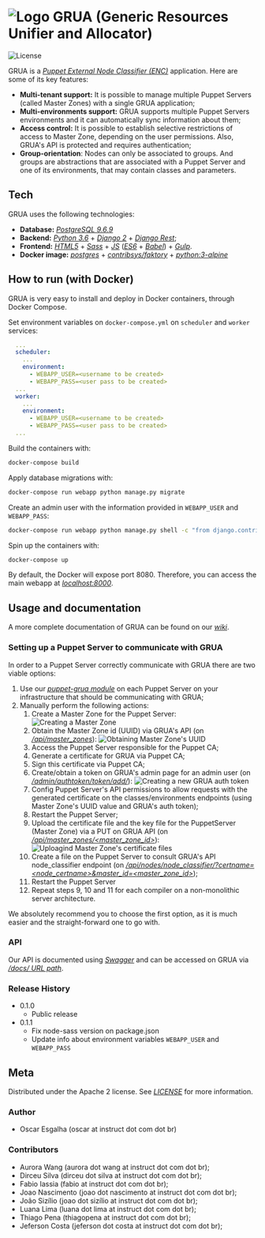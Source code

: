 # ![Logo](https://i.imgur.com/l1yzk4N.png) GRUA (Generic Resources Unifier and Allocator)
![License](https://img.shields.io/badge/license-Apache%202-blue.svg)

GRUA is a *[Puppet External Node Classifier (ENC)][ENC]* application. Here are some of its key features:

- **Multi-tenant support:** It is possible to manage multiple Puppet Servers (called Master Zones) with a single GRUA application;
- **Multi-environments support:** GRUA supports multiple Puppet Servers environments and it can automatically sync information about them; 
- **Access control:** It is possible to establish selective restrictions of access to Master Zone, depending on the user permissions. Also, GRUA's API is protected and requires authentication; 
- **Group-orientation**: Nodes can only be associated to groups. And groups are abstractions that are associated with a Puppet Server and one of its environments, that may contain classes and parameters.

## Tech

GRUA uses the following technologies:

- **Database:** *[PostgreSQL 9.6.9][POSTGRESQL]*
- **Backend:** *[Python 3.6][PYTHON]* + *[Django 2][DJANGO]* + *[Django Rest][DJANGO_REST]*;
- **Frontend:** *[HTML5][HTML5]* + *[Sass][SASS]* + *[JS][JS]* (*[ES6][ES6]* + *[Babel][BABEL]*) + *[Gulp][GULP]*.
- **Docker image:** *[postgres][POSTGRES_DOCKER]* + *[contribsys/faktory][FAKTORY_DOCKER]* + *[python:3-alpine][PYTHON_DOCKER]*

## How to run (with Docker)

GRUA is very easy to install and deploy in Docker containers, through Docker Compose.

Set environment variables on `docker-compose.yml` on `scheduler` and `worker` services:
```yaml
  ...
  scheduler:
    ...
    environment:
      - WEBAPP_USER=<username to be created>
      - WEBAPP_PASS=<user pass to be created>
  ... 
  worker:
    ...
    environment:
      - WEBAPP_USER=<username to be created>
      - WEBAPP_PASS=<user pass to be created>
  ...
```

Build the containers with:
```bash
docker-compose build
```

Apply database migrations with:
```bash
docker-compose run webapp python manage.py migrate
```

Create an admin user with the information provided in `WEBAPP_USER` and `WEBAPP_PASS`:
```bash
docker-compose run webapp python manage.py shell -c "from django.contrib.auth.models import User; User.objects.create_superuser('<chosen username>', '<user email>', '<chosen password>')"
```

Spin up the containers with:
```bash
docker-compose up
```

By default, the Docker will expose port 8080.
Therefore, you can access the main webapp at *[localhost:8000][GRUA_URL]*.

## Usage and documentation

A more complete documentation of GRUA can be found on our *[wiki][WIKI]*.

### Setting up a Puppet Server to communicate with GRUA

In order to a Puppet Server correctly communicate with GRUA there are two viable options:

1. Use our *[puppet-grua module][MODULE]* on each Puppet Server on your infrastructure that should be communicating with GRUA;
2. Manually perform the following actions:
   1. Create a Master Zone for the Puppet Server: ![Creating a Master Zone](https://i.imgur.com/vLyKAwk.gif)
   2. Obtain the Master Zone id (UUID) via GRUA's API (on *[/api/master_zones][MASTER_ZONES_URL]*): ![Obtaining Master Zone's UUID](https://i.imgur.com/iEtSqQb.gif)
   3. Access the Puppet Server responsible for the Puppet CA;
   4. Generate a certificate for GRUA via Puppet CA;
   5. Sign this certificate via Puppet CA;
   6. Create/obtain a token on GRUA's admin page for an admin user (on *[/admin/authtoken/token/add/][TOKEN_URL]*): ![Creating a new GRUA auth token](https://i.imgur.com/rKJ4fki.gif)
   7. Config Puppet Server's API permissions to allow requests with the generated certificate on the classes/environments endpoints (using Master Zone's UUID value and GRUA's auth token);
   8. Restart the Puppet Server;
   9. Upload the certificate file and the key file for the PuppetServer (Master Zone) via a PUT on GRUA API (on *[/api/master_zones/<master_zone_id>][MASTER_ZONE_PUT_URL]*): ![Uploagind Master Zone's certificate files](https://i.imgur.com/39HYlqd.gif)
   10. Create a file on the Puppet Server to consult GRUA's API node_classifier endpoint (on *[/api/nodes/node_classifier/?certname=<node_certname>&master_id=<master_zone_id>][NODE_CLASSIFIER_URL]*); 
   11. Restart the Puppet Server
   12. Repeat steps 9, 10 and 11 for each compiler on a non-monolithic server architecture.

We absolutely recommend you to choose the first option, as it is much easier and the straight-forward one to go with.


### API

Our API is documented using *[Swagger][SWAGGER]* and can be accessed on GRUA via *[/docs/ URL path][DOCS_URL]*.

### Release History

- 0.1.0
  - Public release
- 0.1.1
  - Fix node-sass version on package.json
  - Update info about environment variables `WEBAPP_USER` and `WEBAPP_PASS`


## Meta

Distributed under the Apache 2 license. See *[LICENSE][LICENCE]* for more information.

### Author

- Oscar Esgalha (oscar at instruct dot com dot br)

### Contributors

- Aurora Wang (aurora dot wang at instruct dot com dot br);
- Dirceu Silva (dirceu dot silva at instruct dot com dot br);
- Fabio Iassia (fabio at instruct dot com dot br);
- Joao Nascimento (joao dot nascimento at instruct dot com dot br);
- João Sizílio (joao dot sizílio at instruct dot com dot br);
- Luana Lima (luana dot lima at instruct dot com dot br);
- Thiago Pena (thiagopena at instruct dot com dot br);
- Jeferson Costa (jeferson dot costa at instruct dot com dot br);

[ENC]: https://puppet.com/docs/puppet/5.5/nodes_external.html
[WIKI]: https://github.com/instruct-br/grua/wiki
[MODULE]: https://github.com/instruct-br/puppet-grua/
[MASTER_ZONES_URL]: http://localhost:8000/api/master_zones/
[TOKEN_URL]: http://localhost:8000/admin/authtoken/token/add/
[MASTER_ZONE_PUT_URL]: http://localhost:8000/api/master_zones/<master_zone_id>/
[NODE_CLASSIFIER_URL]: http://localhost:8000/api/nodes/node_classifier/?certname=<node_certname>&master_id=<master_zone_id>
[POSTGRESQL]: https://www.postgresql.org/
[PYTHON]: https://www.python.org/download/releases/3.0/
[DJANGO]: https://docs.djangoproject.com/en/2.1/releases/2.0/
[DJANGO_REST]: https://www.django-rest-framework.org/
[HTML5]: https://www.w3.org/TR/html5/
[SASS]: https://sass-lang.com/
[JS]: https://www.javascript.com/
[ES6]: http://es6-features.org/
[BABEL]: https://babeljs.io/
[GULP]: https://gulpjs.com/
[POSTGRES_DOCKER]: https://hub.docker.com/_/postgres/
[FAKTORY_DOCKER]: https://hub.docker.com/r/contribsys/faktory/
[PYTHON_DOCKER]: https://hub.docker.com/_/python/
[GRUA_URL]: http://localhost:8000/
[SWAGGER]: https://swagger.io/
[DOCS_URL]: http://localhost:8000/docs/
[LICENCE]: https://github.com/instruct-br/grua/blob/master/LICENSE
